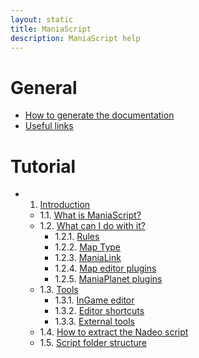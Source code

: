 ```yaml
---
layout: static
title: ManiaScript
description: ManiaScript help
---
```


# General

* [How to generate the documentation](general/generate-doc.html)
* [Useful links](general/links.html)

# Tutorial

- 1. [Introduction](tuto/introduction.html)
    - 1.1. [What is ManiaScript?](tuto/introduction.html#what-is-maniscript)
    - 1.2. [What can I do with it?](tuto/introduction.html#what-can-i-do-with-it)
        - 1.2.1. [Rules](tuto/introduction.html#rules)
        - 1.2.2. [Map Type](tuto/introduction.html#map-type)
        - 1.2.3. [ManiaLink](tuto/introduction.html#manialink)
        - 1.2.4. [Map editor plugins](tuto/introduction.html#map-editor-plugins)
        - 1.2.5. [ManiaPlanet plugins](tuto/introduction.html#maniaplanet-plugins)
    - 1.3. [Tools](tuto/introduction.html#tools)
        - 1.3.1. [InGame editor](tuto/introduction.html#ingame-editor)
        - 1.3.2. [Editor shortcuts](tuto/introduction.html#editor-shortcuts)
        - 1.3.3. [External tools](tuto/introduction.html#external-tools)
    - 1.4. [How to extract the Nadeo script](tuto/introduction.html#how-to-extract-the-nadeo-scripts)
    - 1.5. [Script folder structure](tuto/introduction.html#script-folder-structure)